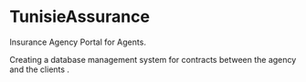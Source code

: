 # TunisieAssurance
Insurance Agency Portal for Agents.

Creating a database management system for contracts between the agency and the clients .
